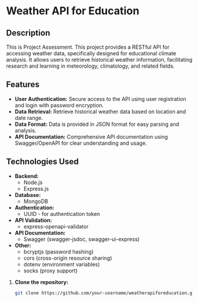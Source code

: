 # Weather API for Education

## Description
This is Project Assessment.
This project provides a RESTful API for accessing weather data, specifically designed for educational climate analysis. It allows users to retrieve historical weather information, facilitating research and learning in meteorology, climatology, and related fields.

## Features

- **User Authentication:** Secure access to the API using user registration and login with password encryption.
- **Data Retrieval:** Retrieve historical weather data based on location and date range.
- **Data Format:** Data is provided in JSON format for easy parsing and analysis.
- **API Documentation:** Comprehensive API documentation using Swagger/OpenAPI for clear understanding and usage.

## Technologies Used

- **Backend:**
    - Node.js
    - Express.js
- **Database:**
    - MongoDB
- **Authentication:**
    - UUID - for authentication token
- **API Validation:**
    - express-openapi-validator
- **API Documentation:**
    - Swagger (swagger-jsdoc, swagger-ui-express)
- **Other:**
    - bcryptjs (password hashing)
    - cors (cross-origin resource sharing)
    - dotenv (environment variables)
    - socks (proxy support)

1. **Clone the repository:**
   ```bash
   git clone https://github.com/your-username/weatherapiforeducation.git

